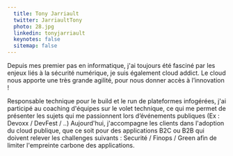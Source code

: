 ```yaml
---
  title: Tony Jarriault
  twitter: JarriaultTony
  photo: 28.jpg
  linkedin: tonyjarriault
  keynotes: false
  sitemap: false
---
```

Depuis mes premier pas en informatique, j'ai toujours été fasciné par les enjeux liés à la sécurité numérique, je suis également cloud addict. Le cloud nous apporte une très grande agilité, pour nous donner accès à l’innovation !

Responsable technique pour le build et le run de plateformes infogérées, j'ai participé au coaching d'équipes sur le volet technique, ce qui me permet de présenter les sujets qui me passionnent lors d’événements publiques (Ex : Devoxx / DevFest / ..)
Aujourd'hui, j'accompagne les clients dans l'adoption du cloud publique, que ce soit pour des applications B2C ou B2B qui doivent relever les challenges suivants : Securité / Finops / Green afin de limiter l'empreinte carbone des applications.
